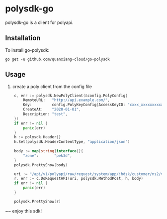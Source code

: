 # polysdk-go

polysdk-go is a client for polyapi.

## Installation

To install go-polysdk:
```
go get -u github.com/quanxiang-cloud/go-polysdk
```


## Usage

1. create a poly client from the config file
```Go
	c, err := polysdk.NewPolyClient(&config.PolyConfig{
		RemoteURL:   "http://api.example.com/",
		Key:         config.PolyKeyConfig{AccessKeyID: "cxxx_xxxxxxxxxx", SecretKey: "xxxx-xxxxxxxxxc"},
		CreateAt:    "2020-01-01",
		Description: "test",
	})
	if err != nil {
		panic(err)
	}
	h := polysdk.Header{}
	h.Set(polysdk.HeaderContentType, "application/json")
	
	body := map[string]interface{}{
		"zone":       "pek3d",
	}
	polysdk.PrettyShow(body)

	uri := "/api/v1/polyapi/raw/request/system/app/jhdsk/customer/ns2/viewVM.r"
	r, err := c.DoRequestAPI(uri, polysdk.MethodPost, h, body)
	if err != nil {
		panic(err)
	}

	polysdk.PrettyShow(r)
```

~~ enjoy this sdk!